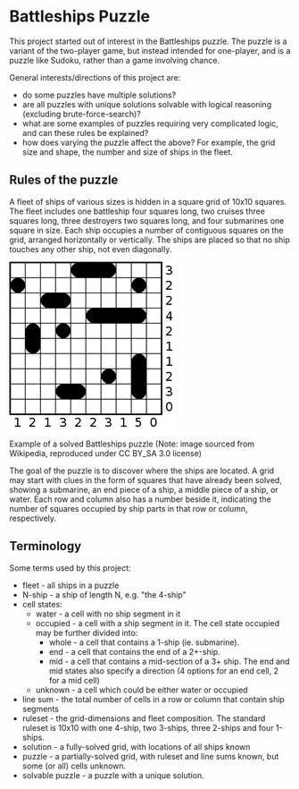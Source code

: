 # Battleships Puzzle #

This project started out of interest in the Battleships puzzle. The puzzle is a
variant of the two-player game, but instead intended for one-player, and is a puzzle
like Sudoku, rather than a game involving chance. 

General interests/directions of this project are:
- do some puzzles have multiple solutions?
- are all puzzles with unique solutions solvable with logical reasoning
  (excluding brute-force-search)?
- what are some examples of puzzles requiring very complicated logic, and can
  these rules be explained?
- how does varying the puzzle affect the above? For example, the grid size
  and shape, the number and size of ships in the fleet.

## Rules of the puzzle ##
A fleet of ships of various sizes is hidden in a square grid of 10x10 squares.
The fleet includes one battleship four squares long, two cruises three
squares long, three destroyers two squares long, and four submarines one
square  in size. Each ship occupies a number of contiguous squares on the
grid, arranged horizontally or vertically. The ships are placed so that no
ship touches any other ship, not even diagonally. 

![Example of a solved Battleships puzzle](
    300px-Solved_Solitaire_Battleships.svg.png
    "Example of a solved Battleships puzzle")

Example of a solved Battleships puzzle
(Note: image sourced from Wikipedia, reproduced under CC BY_SA 3.0 license)

The goal of the puzzle is to discover where the ships are located. A grid may
start with clues in the form of squares that have already been solved,
showing a submarine, an end piece of a ship, a middle piece of a ship, or water.
Each row and column also has a number beside it, indicating the number of
squares occupied by ship parts in that row or column, respectively.

## Terminology ##
Some terms used by this project:
- fleet - all ships in a puzzle
- N-ship - a ship of length N, e.g. "the 4-ship"
- cell states:
    * water - a cell with no ship segment in it
    * occupied - a cell with a ship segment in it.
      The cell state occupied may be further divided into:
       - whole - a cell that contains a 1-ship (ie. submarine). 
       - end - a cell that contains the end of a 2+-ship.
       - mid - a cell that contains a mid-section of a 3+ ship.
      The end and mid states also specify a direction (4 options for an end
       cell, 2 for a mid cell)
    * unknown - a cell which could be either water or occupied
- line sum - the total number of cells in a row or column that contain ship
 segments 
- ruleset - the grid-dimensions and fleet composition. The standard ruleset
 is 10x10 with one 4-ship, two 3-ships, three 2-ships and four 1-ships.
- solution - a fully-solved grid, with locations of all ships known
- puzzle - a partially-solved grid, with ruleset and line sums known, but
 some (or all) cells unknown.
- solvable puzzle - a puzzle with a unique solution.
 
 